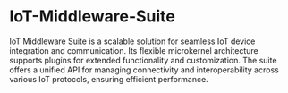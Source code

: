 # IoT-Middleware-Suite
IoT Middleware Suite is a scalable solution for seamless IoT device integration and communication. Its flexible microkernel architecture supports plugins for extended functionality and customization. The suite offers a unified API for managing connectivity and interoperability across various IoT protocols, ensuring efficient performance.
